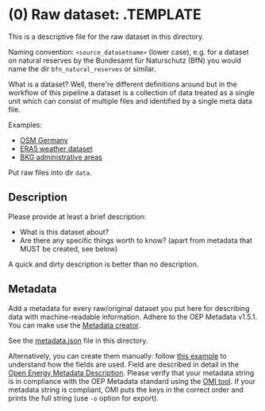 # (0) Raw dataset: .TEMPLATE

This is a descriptive file for the raw dataset in this directory.

Naming convention: `<source_datasetname>` (lower case), e.g. for a dataset on
natural reserves by the Bundesamt für Naturschutz (BfN) you would name the dir
`bfn_natural_reserves` or similar.

What is a dataset? Well, there're different definitions around but in the
workflow of this pipeline a dataset is a collection of data treated as a
single unit which can consist of multiple files and identified by a single
meta data file.

Examples:
- [OSM Germany](https://download.geofabrik.de/europe/germany-latest.osm.pbf)
- [ERA5 weather dataset](https://cds.climate.copernicus.eu/cdsapp#!/dataset/reanalysis-era5-single-levels?tab=overview)
- [BKG administrative areas](https://gdz.bkg.bund.de/index.php/default/verwaltungsgebiete-1-250-000-stand-01-01-vg250-01-01.html)

Put raw files into dir `data`.

## Description

Please provide at least a brief description:

- What is this dataset about?
- Are there any specific things worth to know? (apart from metadata that MUST
  be created, see below)

A quick and dirty description is better than no description.

## Metadata

Add a metadata for every raw/original dataset you put here for describing data
with machine-readable information. Adhere to the OEP Metadata v1.5.1. You can
make use the [Metadata creator](https://meta.rl-institut.de/meta_creator/151).

See the [metadata.json](metadata.json) file in this directory.

Alternatively, you can create them manually: follow
[this example](https://github.com/OpenEnergyPlatform/oemetadata/blob/develop/metadata/latest/example.json)
to understand how the fields are used. Field are described in detail in the
[Open Energy Metadata Description](https://github.com/OpenEnergyPlatform/oemetadata/blob/develop/metadata/v141/metadata_key_description.md).
Please verify that your metadata string is in compliance with the OEP Metadata
standard using the [OMI tool](https://github.com/OpenEnergyPlatform/omi).
If your metadata string is compliant, OMI puts the keys in the correct order
and  prints the full string (use `-o` option for export).
